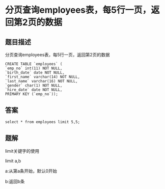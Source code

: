 # 分页查询employees表，每5行一页，返回第2页的数据

## 题目描述

分页查询employees表，每5行一页，返回第2页的数据

```mysql
CREATE TABLE `employees` (
`emp_no` int(11) NOT NULL,
`birth_date` date NOT NULL,
`first_name` varchar(14) NOT NULL,
`last_name` varchar(16) NOT NULL,
`gender` char(1) NOT NULL,
`hire_date` date NOT NULL,
PRIMARY KEY (`emp_no`));
```

## 答案

```mysql
select * from employees limit 5,5;
```

## 题解

limit关键字的使用 

limit a,b

a:从第a条开始，默认0开始

b:返回b条